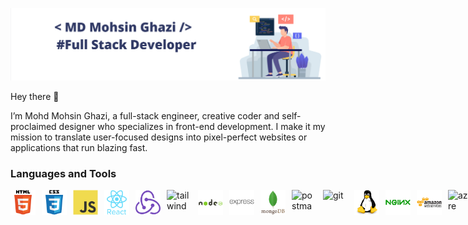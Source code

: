 ![](https://github.com/MDMohsinGhazi/MDMohsinGhazi/blob/main/Screenshot%202022-06-12%20174450.png?raw=true)

Hey there 👋

I’m Mohd Mohsin Ghazi, a  full-stack engineer, creative coder and self-proclaimed designer who specializes in front-end development. I make it my mission to translate user-focused designs into pixel-perfect websites or applications that run blazing fast.

<!-- Want to know more about me? Check out my portfolio. -->

<h3 align="left">Languages and Tools</h3>

<p style=" display:flex; gap:10px; ">
  
<!--   html5 -->
<img src="https://raw.githubusercontent.com/devicons/devicon/master/icons/html5/html5-original-wordmark.svg" alt="html5" width="40" height="40"/> 

  
<!--   CSS3 -->
   <img src="https://raw.githubusercontent.com/devicons/devicon/master/icons/css3/css3-original-wordmark.svg" alt="css3" width="40" height="40"/>
    
<!--   JavaScript -->
<img src="https://raw.githubusercontent.com/devicons/devicon/master/icons/javascript/javascript-original.svg" alt="javascript" width="40" height="40"/> 
  
<!--   React   -->
   <img src="https://raw.githubusercontent.com/devicons/devicon/master/icons/react/react-original-wordmark.svg" alt="react" width="40" height="40"/>
  
<!--   Redux  -->
  <img src="https://raw.githubusercontent.com/devicons/devicon/master/icons/redux/redux-original.svg" alt="redux" width="40" height="40"/> 
  
<!--   Tailwind -->
   <img src="https://www.vectorlogo.zone/logos/tailwindcss/tailwindcss-icon.svg" alt="tailwind" width="40" height="40"/>
  
<!--   node -->
<img src="https://raw.githubusercontent.com/devicons/devicon/master/icons/nodejs/nodejs-original-wordmark.svg" alt="express" width="40" height="40"/>

<!-- express  -->
<img src="https://raw.githubusercontent.com/devicons/devicon/master/icons/express/express-original-wordmark.svg" alt="express" width="40" height="40"/>
  
  <!--   MongoDB -->
<img src="https://raw.githubusercontent.com/devicons/devicon/master/icons/mongodb/mongodb-original-wordmark.svg" alt="mongodb" width="40" height="40"/>

<!--   Postmam -->
<img src="https://www.vectorlogo.zone/logos/getpostman/getpostman-icon.svg" alt="postman" width="40" height="40"/> 
   
<!--   git -->
 <img src="https://www.vectorlogo.zone/logos/git-scm/git-scm-icon.svg" alt="git" width="40" height="40"/> 
  
<!--   Linux -->
<img src="https://raw.githubusercontent.com/devicons/devicon/master/icons/linux/linux-original.svg" alt="linux" width="40" height="40"/>
  
<!--   Nginx -->
<img src="https://raw.githubusercontent.com/devicons/devicon/master/icons/nginx/nginx-original.svg" alt="nginx" width="40" height="40"/>
    
<!--     Colud -->
 <img src="https://raw.githubusercontent.com/devicons/devicon/master/icons/amazonwebservices/amazonwebservices-original-wordmark.svg" alt="aws" width="40" height="40"/> 
 <img src="https://www.vectorlogo.zone/logos/microsoft_azure/microsoft_azure-icon.svg" alt="azure" width="40" height="40"/> 
 <img src="https://www.vectorlogo.zone/logos/google_cloud/google_cloud-icon.svg" alt="gcp" width="40" height="40" />
  </p>


